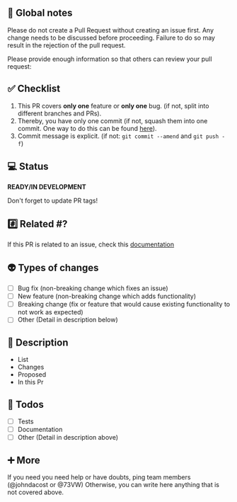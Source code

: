 <!--- ⚠️ Warning ⚠️ If this template is not filled correctly we won't merge!  -->

## 📛 Global notes

Please do not create a Pull Request without creating an issue first. Any change needs to be discussed before proceeding. Failure to do so may result in the rejection of the pull request.

Please provide enough information so that others can review your pull request:

## ✅ Checklist
1. This PR covers **only one** feature or **only one** bug. (if not, split into different branches and PRs).
2. Thereby, you have only one commit (if not, squash them into one commit. One way to do this can be found [here](https://stackoverflow.com/a/5190323)).
3. Commit message is explicit. (if not: `git commit --amend` and `git push -f`)

## 💻 Status
**READY/IN DEVELOPMENT**

Don't forget to update PR tags!

## #️⃣ Related #?
If this PR is related to an issue, check this [documentation](https://help.github.com/articles/closing-issues-using-keywords/)

## 👽 Types of changes
<!--- What types of changes does your code introduce? Put an `x` in all the boxes that apply: -->
- [ ] Bug fix (non-breaking change which fixes an issue)
- [ ] New feature (non-breaking change which adds functionality)
- [ ] Breaking change (fix or feature that would cause existing functionality to not work as expected)
- [ ] Other (Detail in description below)

## 📝 Description
- List
- Changes
- Proposed
- In this Pr

## 🔘 Todos
- [ ] Tests
- [ ] Documentation
- [ ] Other (Detail in description above)

## ➕ More
If you need you need help or have doubts, ping team members (@johndacost or @73VW)
Otherwise, you can write here anything that is not covered above.
